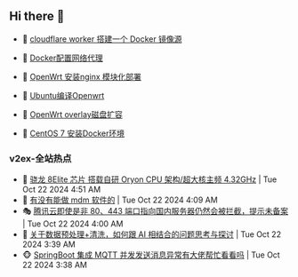 ## Hi there 👋

<!--
**dkyg666/dkyg666** is a ✨ _special_ ✨ repository because its `README.md` (this file) appears on your GitHub profile.

Here are some ideas to get you started:

- 🔭 I’m currently working on ...
- 🌱 I’m currently learning ...
- 👯 I’m looking to collaborate on ...
- 🤔 I’m looking for help with ...
- 💬 Ask me about ...
- 📫 How to reach me: ...
- 😄 Pronouns: ...
- ⚡ Fun fact: ...
-->

<!-- BLOG-POST-LIST:START -->
- 🦩 [cloudflare worker 搭建一个 Docker 镜像源](http://blog.1996099.xyz/archives/cloudflare-worker-da-jian-yi-ge-docker-jing-xiang-zhan) 

- 🚦 [Docker配置网络代理](http://blog.1996099.xyz/archives/dockerpei-zhi-wang-luo-dai-li) 

- 🫶 [OpenWrt 安装nginx 模块化部署](http://blog.1996099.xyz/archives/openwrt-an-zhuang-nginx-mo-kuai-hua-bu-shu) 

- 🦄 [Ubuntu编译Openwrt](http://blog.1996099.xyz/archives/ubuntuzi-bian-yi-openwrt) 

- 🐻 [OpenWrt overlay磁盘扩容](http://blog.1996099.xyz/archives/openwrt-overlay) 

- 🤖 [CentOS 7 安装Docker环境](http://blog.1996099.xyz/archives/centos-docker) 
<!-- BLOG-POST-LIST:END -->

### v2ex-全站热点
<!-- v2ex:START -->
- 🥸 [骁龙 8Elite 芯片 搭载自研 Oryon CPU 架构/超大核主频 4.32GHz](https://www.v2ex.com/t/1082524#reply8) | Tue Oct 22 2024 4:51 AM
- 🤗 [有没有能做 mdm 软件的](https://www.v2ex.com/t/1082512#reply0) | Tue Oct 22 2024 4:09 AM
- 🎭 [腾讯云即使是非 80、443 端口指向国内服务器仍然会被拦截，提示未备案](https://www.v2ex.com/t/1082505#reply4) | Tue Oct 22 2024 4:00 AM
- 🥷 [关于数据预处理+清洗，如何跟 AI 相结合的问题思考与探讨](https://www.v2ex.com/t/1082499#reply4) | Tue Oct 22 2024 3:39 AM
- 🐵 [SpringBoot 集成 MQTT 并发发送消息异常有大佬帮忙看看吗](https://www.v2ex.com/t/1082497#reply1) | Tue Oct 22 2024 3:38 AM<!-- v2ex:END -->


